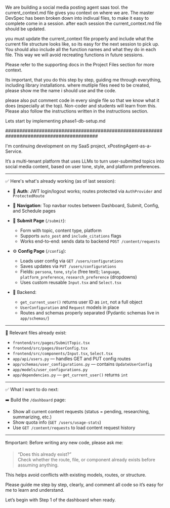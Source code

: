 We are building a social media posting agent saas tool. 
the current_context.md file gives you context on where we are. The master DevSpec has been broken down into indivual files, to make it easy to complete come in a session. after each session the current_context.md file should be updated. 

you must update the current_context file properly and include what the current file structure looks like, so its easy for the next session to pick up. You should also include all the function names and what they do in each file. This way we will avoid recreating functions in future sessions. 

Please refer to the supporting docs in the Project Files section for more context. 

Its important, that you do this step by step, guiding me through everything, including library installations. where mutliple files need to be created, please show me the name i should use and the code. 

please also put comment code in every single file so that we know what it does (especially at the top). Non-coder and students will learn from this. Please also follow the instructions written in the instructions section. 

Lets start by implementing phase1-db-setup.md


#########################################################################################


I'm continuing development on my SaaS project, xPostingAgent-as-a-Service.

It’s a multi-tenant platform that uses LLMs to turn user-submitted topics into social media content, based on user tone, style, and platform preferences.

---

✅ Here's what's already working (as of last session):

- 🔐 **Auth**: JWT login/logout works; routes protected via `AuthProvider` and `ProtectedRoute`
- 🧭 **Navigation**: Top navbar routes between Dashboard, Submit, Config, and Schedule pages
- 📝 **Submit Page** (`/submit`):
  - Form with topic, content type, platform
  - Supports `auto_post` and `include_citations` flags
  - Works end-to-end: sends data to backend `POST /content/requests`

- ⚙️ **Config Page** (`/config`):
  - Loads user config via `GET /users/configurations`
  - Saves updates via `PUT /users/configurations`
  - Fields: `persona`, `tone`, `style` (free text); `language`, `platform_preference`, `research_preference` (dropdowns)
  - Uses custom reusable `Input.tsx` and `Select.tsx`

- 🧠 Backend:
  - `get_current_user()` returns user ID as `int`, not a full object
  - `UserConfiguration` and `Request` models in place
  - Routes and schemas properly separated (Pydantic schemas live in `app/schemas/`)

---

📁 Relevant files already exist:

- `frontend/src/pages/SubmitTopic.tsx`
- `frontend/src/pages/UserConfig.tsx`
- `frontend/src/components/Input.tsx`, `Select.tsx`
- `app/api/users.py` — handles GET and PUT config routes
- `app/schemas/user_configurations.py` — contains `UpdateUserConfig`
- `app/models/user_configurations.py`
- `app/dependencies.py` — `get_current_user()` returns `int`

---

✅ What I want to do next:

➡️ Build the `/dashboard` page:
- Show all current content requests (status = pending, researching, summarizing, etc.)
- Show quota info (`GET /users/usage-stats`)
- Use `GET /content/requests` to load content request history

---

❗Important: Before writing any new code, please ask me:
> “Does this already exist?”  
> Check whether the route, file, or component already exists before assuming anything.

This helps avoid conflicts with existing models, routes, or structure.

Please guide me step by step, clearly, and comment all code so it’s easy for me to learn and understand.

Let’s begin with Step 1 of the dashboard when ready.
